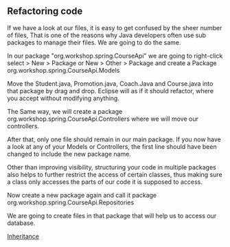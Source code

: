 ## Refactoring code

If we have a look at our files, it is easy to get confused by the sheer number of files, That is one of the reasons why Java developers often use sub packages to manage their files. We are going to do the same.

In our package "org.workshop.spring.CourseApi" we are going to right-click select > New > Package or New > Other > Package and create a Package org.workshop.spring.CourseApi.Models

Move the Student.java, Promotion.java, Coach.Java and Course.java into that package by drag and drop. Eclipse will as if it should refactor, where you accept without modifying anything.

The Same way, we will create a package org.workshop.spring.CourseApi.Controllers where we will move our controllers.

After that, only one file should remain in our main package.
If you now have a look at any of your Models or Controllers, the first line should have been changed to include the new package name.

Other than improving visibility, structuring your code in multiple packages also helps to further restrict the access of certain classes, thus making sure a class only accesses the parts of our code it is supposed to access.

Now create a new package again and call it
package org.workshop.spring.CourseApi.Repositories

We are going to create files in that package that will help us to access our database.

[Inheritance](https://github.com/TripsJ/Spring-API-Workshop-1/blob/main/Inheritance.md)


